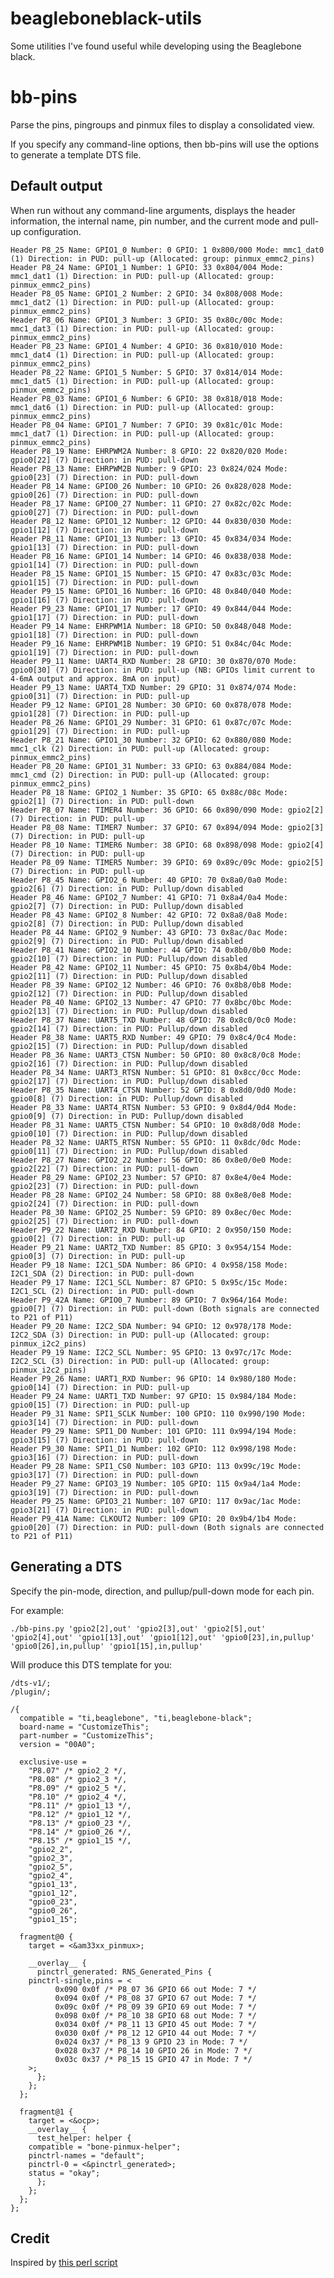 beagleboneblack-utils
=====================

Some utilities I've found useful while developing using the Beaglebone black.

bb-pins
=======
Parse the pins, pingroups and pinmux files to display a consolidated view.

If you specify any command-line options, then bb-pins will use the options to generate a template DTS file.

Default output
--------------

When run without any command-line arguments, displays the header information, the internal name, pin number, and the current mode and pull-up configuration.

    Header P8_25 Name: GPIO1_0 Number: 0 GPIO: 1 0x800/000 Mode: mmc1_dat0 (1) Direction: in PUD: pull-up (Allocated: group: pinmux_emmc2_pins)
    Header P8_24 Name: GPIO1_1 Number: 1 GPIO: 33 0x804/004 Mode: mmc1_dat1 (1) Direction: in PUD: pull-up (Allocated: group: pinmux_emmc2_pins)
    Header P8_05 Name: GPIO1_2 Number: 2 GPIO: 34 0x808/008 Mode: mmc1_dat2 (1) Direction: in PUD: pull-up (Allocated: group: pinmux_emmc2_pins)
    Header P8_06 Name: GPIO1_3 Number: 3 GPIO: 35 0x80c/00c Mode: mmc1_dat3 (1) Direction: in PUD: pull-up (Allocated: group: pinmux_emmc2_pins)
    Header P8_23 Name: GPIO1_4 Number: 4 GPIO: 36 0x810/010 Mode: mmc1_dat4 (1) Direction: in PUD: pull-up (Allocated: group: pinmux_emmc2_pins)
    Header P8_22 Name: GPIO1_5 Number: 5 GPIO: 37 0x814/014 Mode: mmc1_dat5 (1) Direction: in PUD: pull-up (Allocated: group: pinmux_emmc2_pins)
    Header P8_03 Name: GPIO1_6 Number: 6 GPIO: 38 0x818/018 Mode: mmc1_dat6 (1) Direction: in PUD: pull-up (Allocated: group: pinmux_emmc2_pins)
    Header P8_04 Name: GPIO1_7 Number: 7 GPIO: 39 0x81c/01c Mode: mmc1_dat7 (1) Direction: in PUD: pull-up (Allocated: group: pinmux_emmc2_pins)
    Header P8_19 Name: EHRPWM2A Number: 8 GPIO: 22 0x820/020 Mode: gpio0[22] (7) Direction: in PUD: pull-down 
    Header P8_13 Name: EHRPWM2B Number: 9 GPIO: 23 0x824/024 Mode: gpio0[23] (7) Direction: in PUD: pull-down 
    Header P8_14 Name: GPIO0_26 Number: 10 GPIO: 26 0x828/028 Mode: gpio0[26] (7) Direction: in PUD: pull-down 
    Header P8_17 Name: GPIO0_27 Number: 11 GPIO: 27 0x82c/02c Mode: gpio0[27] (7) Direction: in PUD: pull-down 
    Header P8_12 Name: GPIO1_12 Number: 12 GPIO: 44 0x830/030 Mode: gpio1[12] (7) Direction: in PUD: pull-down 
    Header P8_11 Name: GPIO1_13 Number: 13 GPIO: 45 0x834/034 Mode: gpio1[13] (7) Direction: in PUD: pull-down 
    Header P8_16 Name: GPIO1_14 Number: 14 GPIO: 46 0x838/038 Mode: gpio1[14] (7) Direction: in PUD: pull-down 
    Header P8_15 Name: GPIO1_15 Number: 15 GPIO: 47 0x83c/03c Mode: gpio1[15] (7) Direction: in PUD: pull-down 
    Header P9_15 Name: GPIO1_16 Number: 16 GPIO: 48 0x840/040 Mode: gpio1[16] (7) Direction: in PUD: pull-down 
    Header P9_23 Name: GPIO1_17 Number: 17 GPIO: 49 0x844/044 Mode: gpio1[17] (7) Direction: in PUD: pull-down 
    Header P9_14 Name: EHRPWM1A Number: 18 GPIO: 50 0x848/048 Mode: gpio1[18] (7) Direction: in PUD: pull-down 
    Header P9_16 Name: EHRPWM1B Number: 19 GPIO: 51 0x84c/04c Mode: gpio1[19] (7) Direction: in PUD: pull-down 
    Header P9_11 Name: UART4_RXD Number: 28 GPIO: 30 0x870/070 Mode: gpio0[30] (7) Direction: in PUD: pull-up (NB: GPIOs limit current to 4-6mA output and approx. 8mA on input)
    Header P9_13 Name: UART4_TXD Number: 29 GPIO: 31 0x874/074 Mode: gpio0[31] (7) Direction: in PUD: pull-up 
    Header P9_12 Name: GPIO1_28 Number: 30 GPIO: 60 0x878/078 Mode: gpio1[28] (7) Direction: in PUD: pull-up 
    Header P8_26 Name: GPIO1_29 Number: 31 GPIO: 61 0x87c/07c Mode: gpio1[29] (7) Direction: in PUD: pull-up 
    Header P8_21 Name: GPIO1_30 Number: 32 GPIO: 62 0x880/080 Mode: mmc1_clk (2) Direction: in PUD: pull-up (Allocated: group: pinmux_emmc2_pins)
    Header P8_20 Name: GPIO1_31 Number: 33 GPIO: 63 0x884/084 Mode: mmc1_cmd (2) Direction: in PUD: pull-up (Allocated: group: pinmux_emmc2_pins)
    Header P8_18 Name: GPIO2_1 Number: 35 GPIO: 65 0x88c/08c Mode: gpio2[1] (7) Direction: in PUD: pull-down 
    Header P8_07 Name: TIMER4 Number: 36 GPIO: 66 0x890/090 Mode: gpio2[2] (7) Direction: in PUD: pull-up 
    Header P8_08 Name: TIMER7 Number: 37 GPIO: 67 0x894/094 Mode: gpio2[3] (7) Direction: in PUD: pull-up 
    Header P8_10 Name: TIMER6 Number: 38 GPIO: 68 0x898/098 Mode: gpio2[4] (7) Direction: in PUD: pull-up 
    Header P8_09 Name: TIMER5 Number: 39 GPIO: 69 0x89c/09c Mode: gpio2[5] (7) Direction: in PUD: pull-up 
    Header P8_45 Name: GPIO2_6 Number: 40 GPIO: 70 0x8a0/0a0 Mode: gpio2[6] (7) Direction: in PUD: Pullup/down disabled 
    Header P8_46 Name: GPIO2_7 Number: 41 GPIO: 71 0x8a4/0a4 Mode: gpio2[7] (7) Direction: in PUD: Pullup/down disabled 
    Header P8_43 Name: GPIO2_8 Number: 42 GPIO: 72 0x8a8/0a8 Mode: gpio2[8] (7) Direction: in PUD: Pullup/down disabled 
    Header P8_44 Name: GPIO2_9 Number: 43 GPIO: 73 0x8ac/0ac Mode: gpio2[9] (7) Direction: in PUD: Pullup/down disabled 
    Header P8_41 Name: GPIO2_10 Number: 44 GPIO: 74 0x8b0/0b0 Mode: gpio2[10] (7) Direction: in PUD: Pullup/down disabled 
    Header P8_42 Name: GPIO2_11 Number: 45 GPIO: 75 0x8b4/0b4 Mode: gpio2[11] (7) Direction: in PUD: Pullup/down disabled 
    Header P8_39 Name: GPIO2_12 Number: 46 GPIO: 76 0x8b8/0b8 Mode: gpio2[12] (7) Direction: in PUD: Pullup/down disabled 
    Header P8_40 Name: GPIO2_13 Number: 47 GPIO: 77 0x8bc/0bc Mode: gpio2[13] (7) Direction: in PUD: Pullup/down disabled 
    Header P8_37 Name: UART5_TXD Number: 48 GPIO: 78 0x8c0/0c0 Mode: gpio2[14] (7) Direction: in PUD: Pullup/down disabled 
    Header P8_38 Name: UART5_RXD Number: 49 GPIO: 79 0x8c4/0c4 Mode: gpio2[15] (7) Direction: in PUD: Pullup/down disabled 
    Header P8_36 Name: UART3_CTSN Number: 50 GPIO: 80 0x8c8/0c8 Mode: gpio2[16] (7) Direction: in PUD: Pullup/down disabled 
    Header P8_34 Name: UART3_RTSN Number: 51 GPIO: 81 0x8cc/0cc Mode: gpio2[17] (7) Direction: in PUD: Pullup/down disabled 
    Header P8_35 Name: UART4_CTSN Number: 52 GPIO: 8 0x8d0/0d0 Mode: gpio0[8] (7) Direction: in PUD: Pullup/down disabled 
    Header P8_33 Name: UART4_RTSN Number: 53 GPIO: 9 0x8d4/0d4 Mode: gpio0[9] (7) Direction: in PUD: Pullup/down disabled 
    Header P8_31 Name: UART5_CTSN Number: 54 GPIO: 10 0x8d8/0d8 Mode: gpio0[10] (7) Direction: in PUD: Pullup/down disabled 
    Header P8_32 Name: UART5_RTSN Number: 55 GPIO: 11 0x8dc/0dc Mode: gpio0[11] (7) Direction: in PUD: Pullup/down disabled 
    Header P8_27 Name: GPIO2_22 Number: 56 GPIO: 86 0x8e0/0e0 Mode: gpio2[22] (7) Direction: in PUD: pull-down 
    Header P8_29 Name: GPIO2_23 Number: 57 GPIO: 87 0x8e4/0e4 Mode: gpio2[23] (7) Direction: in PUD: pull-down 
    Header P8_28 Name: GPIO2_24 Number: 58 GPIO: 88 0x8e8/0e8 Mode: gpio2[24] (7) Direction: in PUD: pull-down 
    Header P8_30 Name: GPIO2_25 Number: 59 GPIO: 89 0x8ec/0ec Mode: gpio2[25] (7) Direction: in PUD: pull-down 
    Header P9_22 Name: UART2_RXD Number: 84 GPIO: 2 0x950/150 Mode: gpio0[2] (7) Direction: in PUD: pull-up 
    Header P9_21 Name: UART2_TXD Number: 85 GPIO: 3 0x954/154 Mode: gpio0[3] (7) Direction: in PUD: pull-up 
    Header P9_18 Name: I2C1_SDA Number: 86 GPIO: 4 0x958/158 Mode: I2C1_SDA (2) Direction: in PUD: pull-down 
    Header P9_17 Name: I2C1_SCL Number: 87 GPIO: 5 0x95c/15c Mode: I2C1_SCL (2) Direction: in PUD: pull-down 
    Header P9_42A Name: GPIO0_7 Number: 89 GPIO: 7 0x964/164 Mode: gpio0[7] (7) Direction: in PUD: pull-down (Both signals are connected to P21 of P11)
    Header P9_20 Name: I2C2_SDA Number: 94 GPIO: 12 0x978/178 Mode: I2C2_SDA (3) Direction: in PUD: pull-up (Allocated: group: pinmux_i2c2_pins)
    Header P9_19 Name: I2C2_SCL Number: 95 GPIO: 13 0x97c/17c Mode: I2C2_SCL (3) Direction: in PUD: pull-up (Allocated: group: pinmux_i2c2_pins)
    Header P9_26 Name: UART1_RXD Number: 96 GPIO: 14 0x980/180 Mode: gpio0[14] (7) Direction: in PUD: pull-up 
    Header P9_24 Name: UART1_TXD Number: 97 GPIO: 15 0x984/184 Mode: gpio0[15] (7) Direction: in PUD: pull-up 
    Header P9_31 Name: SPI1_SCLK Number: 100 GPIO: 110 0x990/190 Mode: gpio3[14] (7) Direction: in PUD: pull-down 
    Header P9_29 Name: SPI1_D0 Number: 101 GPIO: 111 0x994/194 Mode: gpio3[15] (7) Direction: in PUD: pull-down 
    Header P9_30 Name: SPI1_D1 Number: 102 GPIO: 112 0x998/198 Mode: gpio3[16] (7) Direction: in PUD: pull-down 
    Header P9_28 Name: SPI1_CS0 Number: 103 GPIO: 113 0x99c/19c Mode: gpio3[17] (7) Direction: in PUD: pull-down 
    Header P9_27 Name: GPIO3_19 Number: 105 GPIO: 115 0x9a4/1a4 Mode: gpio3[19] (7) Direction: in PUD: pull-down 
    Header P9_25 Name: GPIO3_21 Number: 107 GPIO: 117 0x9ac/1ac Mode: gpio3[21] (7) Direction: in PUD: pull-down 
    Header P9_41A Name: CLKOUT2 Number: 109 GPIO: 20 0x9b4/1b4 Mode: gpio0[20] (7) Direction: in PUD: pull-down (Both signals are connected to P21 of P11)
    
Generating a DTS
----------------
Specify the pin-mode, direction, and pullup/pull-down mode for each pin.

For example:

`./bb-pins.py 'gpio2[2],out' 'gpio2[3],out' 'gpio2[5],out' 'gpio2[4],out' 'gpio1[13],out' 'gpio1[12],out' 'gpio0[23],in,pullup' 'gpio0[26],in,pullup' 'gpio1[15],in,pullup'`

Will produce this DTS template for you:

    /dts-v1/;
    /plugin/;
    
    /{
      compatible = "ti,beaglebone", "ti,beaglebone-black";
      board-name = "CustomizeThis";
      part-number = "CustomizeThis";
      version = "00A0";
    
      exclusive-use =
        "P8.07" /* gpio2_2 */,
        "P8.08" /* gpio2_3 */,
        "P8.09" /* gpio2_5 */,
        "P8.10" /* gpio2_4 */,
        "P8.11" /* gpio1_13 */,
        "P8.12" /* gpio1_12 */,
        "P8.13" /* gpio0_23 */,
        "P8.14" /* gpio0_26 */,
        "P8.15" /* gpio1_15 */,
        "gpio2_2",
        "gpio2_3",
        "gpio2_5",
        "gpio2_4",
        "gpio1_13",
        "gpio1_12",
        "gpio0_23",
        "gpio0_26",
        "gpio1_15";
    
      fragment@0 {
        target = <&am33xx_pinmux>;
    
        __overlay__ {
          pinctrl_generated: RNS_Generated_Pins {
    	pinctrl-single,pins = <
              0x090 0x0f /* P8_07 36 GPIO 66 out Mode: 7 */
              0x094 0x0f /* P8_08 37 GPIO 67 out Mode: 7 */
              0x09c 0x0f /* P8_09 39 GPIO 69 out Mode: 7 */
              0x098 0x0f /* P8_10 38 GPIO 68 out Mode: 7 */
              0x034 0x0f /* P8_11 13 GPIO 45 out Mode: 7 */
              0x030 0x0f /* P8_12 12 GPIO 44 out Mode: 7 */
              0x024 0x37 /* P8_13 9 GPIO 23 in Mode: 7 */
              0x028 0x37 /* P8_14 10 GPIO 26 in Mode: 7 */
              0x03c 0x37 /* P8_15 15 GPIO 47 in Mode: 7 */
    	>;
          };
        };
      };
    
      fragment@1 {
        target = <&ocp>;
        __overlay__ {
          test_helper: helper {
    	compatible = "bone-pinmux-helper";
    	pinctrl-names = "default";
    	pinctrl-0 = <&pinctrl_generated>;
    	status = "okay";
          };
        };
      };
    };

Credit
------
Inspired by [this perl script](http://captainunlikely.com/blog/2013/09/26/managing-the-gpio-pins-on-a-beaglebone-black/)
